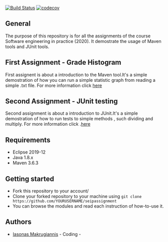 [![Build Status](https://travis-ci.com/iasonasma/seipassignment.svg?token=zKBy4kPTCDsdVk1RAsYy&branch=master)](https://travis-ci.com/iasonasma/seipassignment)
[![codecov](https://codecov.io/gh/iasonasma/seipassignment/branch/master/graph/badge.svg?token=NXS4EW6VKJ)](https://codecov.io/gh/iasonasma/seipassignment)

## General

The purpose of this repository is for  all the assignments of the course Software engineering in practice (2020).
It demostrate the usage of Maven tools and JUnit tools.


## First Assignment - Grade Histogram
First assignent is about a introduction to the Maven tool.It's a simple demostration of how you can run a simple statistic graph from reading a simple .txt file. For more information click [here](https://github.com/iasonasma/seipassignment/tree/development/gradeshistogram)
 
## Second Assignment - JUnit testing
Second assignment is about a introduction to JUnit.It's a simple demostration of how to run tests to simple methods , such dividing and multiply. For more information click .[here](https://github.com/iasonasma/seipassignment/tree/development/unittesting)

## Requirements 
* Eclipse 2019-12
* Java 1.8.x
* Maven 3.6.3

## Getting started

* Fork this repository to your account/
* Clone your forked repository to your machine using `git clone https://github.com/YOURUSERNAME/seipassignment`
* You can browse the modules and read each instruction of how-to-use it.

## Authors
* [Iasonas Makrugiannis](https://github.com/iasonasma) - Coding -

